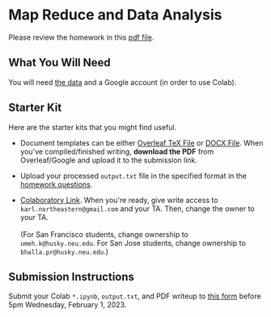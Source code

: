 # Map Reduce and Data Analysis

Please review the homework in this [pdf file](./assignment2-questions.pdf).

## What You Will Need

You will need [the data](./data) and a Google account (in order to use Colab).

## Starter Kit

Here are the starter kits that you might find useful.

* Document templates can be either [Overleaf TeX File](https://www.overleaf.com/read/zfwcfsbbgtxj) or [DOCX File](https://docs.google.com/document/d/1qXipr5Ko2Xpf71GbLzEZXa9khB5w4O2B/edit?usp=sharing&ouid=117230435864186314036&rtpof=true&sd=true). When you've compiled/finished writing, **download the PDF** from Overleaf/Google and upload it to the submission link.

* Upload your processed `output.txt` file in the specified format in the [homework questions](./assignment2-questions.pdf).

* [Colaboratory Link](https://colab.research.google.com/drive/1tKYd9hQ-MHvjTXyti3FmOQLtpvc1HBfw). When you're ready, give write access to `karl.northeastern@gmail.com` and your TA. Then, change the owner to your TA. \
  \
   (For San Francisco students, change ownership to `umeh.k@husky.neu.edu`. For San Jose students, change ownership to `bhalla.pr@husky.neu.edu`.)

## Submission Instructions

Submit your Colab `*.ipynb`, `output.txt`, and PDF writeup to [this form](https://forms.gle/TNcLEAAYRk62nqNZA) before 5pm Wednesday, February 1, 2023.
